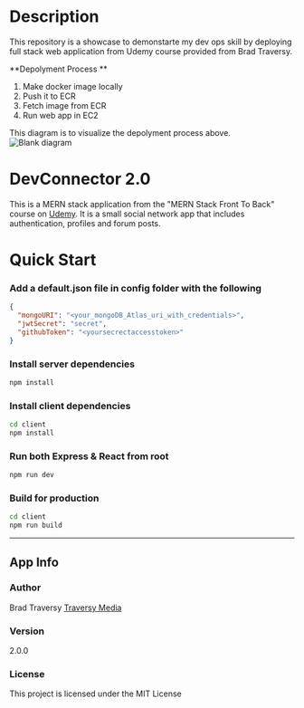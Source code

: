 # Description

This repository is a showcase to demonstarte my dev ops skill by deploying full stack web application from Udemy course provided from Brad Traversy. 

**Depolyment Process **
1. Make docker image locally
2. Push it to ECR
3. Fetch image from ECR
4. Run web app in EC2

This diagram is to visualize the depolyment process above.  
![Blank diagram](https://user-images.githubusercontent.com/81988553/210157797-3061f26c-8dab-45fe-859a-945376176067.jpeg)

# DevConnector 2.0

This is a MERN stack application from the "MERN Stack Front To Back" course on [Udemy](https://www.udemy.com/mern-stack-front-to-back/?couponCode=TRAVERSYMEDIA). It is a small social network app that includes authentication, profiles and forum posts.

# Quick Start 

### Add a default.json file in config folder with the following

```json
{
  "mongoURI": "<your_mongoDB_Atlas_uri_with_credentials>",
  "jwtSecret": "secret",
  "githubToken": "<yoursecrectaccesstoken>"
}
```

### Install server dependencies

```bash
npm install
```

### Install client dependencies

```bash
cd client
npm install
```

### Run both Express & React from root

```bash
npm run dev
```

### Build for production

```bash
cd client
npm run build
```
---
## App Info

### Author

Brad Traversy
[Traversy Media](http://www.traversymedia.com)

### Version

2.0.0

### License

This project is licensed under the MIT License
